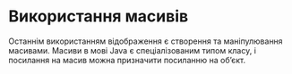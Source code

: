 # Використання масивів
Останнім використанням відображення є створення та маніпулювання масивами. Масиви в мові Java є спеціалізованим типом класу, і посилання на масив можна призначити посиланню на об’єкт.
